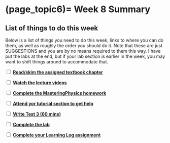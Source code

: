 (page_topic6)=
Week 8 Summary
=======================

## List of things to do this week

Below is a list of things you need to do this week, links to where you can do them, as well as roughly the order you should do it.
Note that these are just SUGGESTIONS and you are by no means required to them this way. 
I have put the labs at the end, but if your lab section is earlier in the week, you may want to shift things around to accommodate that.

<label><input type="checkbox" id="week07_task1" class="box"> [**Read/skim the assigned textbook chapter**](./readings.md)</input></label>

<label><input type="checkbox" id="week07_task2" class="box"> [**Watch the lecture videos**](./videos.md) </input></label>

<label><input type="checkbox" id="week07_task3" class="box"> [**Complete the MasteringPhysics homework**](./homework.md) </input></label>

<label><input type="checkbox" id="week07_task4" class="box"> [**Attend yor tutorial section to get help**](https://canvas.ubc.ca/courses/81870/external_tools/5284) </input></label>

<label><input type="checkbox" id="week07_task5" class="box"> [**Write Test 3 (60 mins)**](./test.md) </input></label>

<label><input type="checkbox" id="week07_task6" class="box"> [**Complete the lab**](./lab.md) </input></label>

<label><input type="checkbox" id="week07_task7" class="box"> [**Complete your Learning Log assignment**](./learninglogs.md) </input></label>